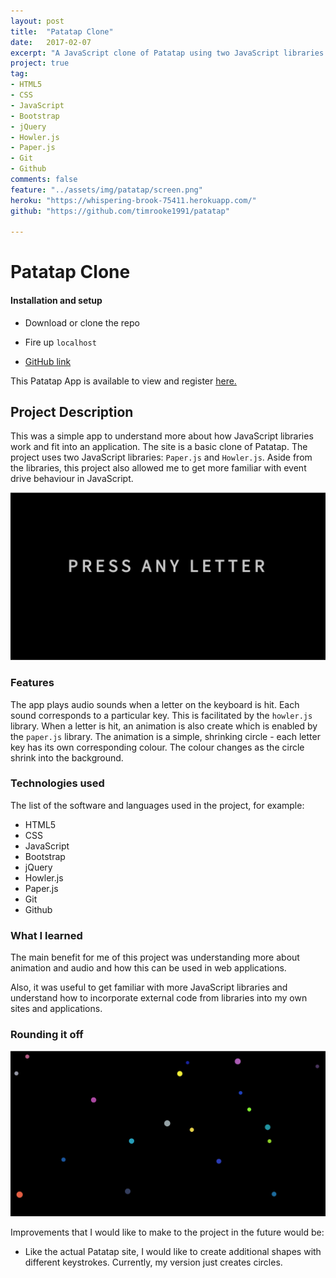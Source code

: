 ```yaml
---
layout: post
title:  "Patatap Clone"
date:   2017-02-07
excerpt: "A JavaScript clone of Patatap using two JavaScript libraries: Paper.js and Howler.js"
project: true
tag:
- HTML5
- CSS
- JavaScript
- Bootstrap
- jQuery
- Howler.js
- Paper.js
- Git
- Github
comments: false
feature: "../assets/img/patatap/screen.png"
heroku: "https://whispering-brook-75411.herokuapp.com/"
github: "https://github.com/timrooke1991/patatap"

---
```


# Patatap Clone

#### Installation and setup

- Download or clone the repo
- Fire up `localhost`

- [GitHub link](https://github.com/timrooke1991/patatap)

This Patatap App is available to view and register [here.](https://whispering-brook-75411.herokuapp.com/)

## Project Description

This was a simple app to understand more about how JavaScript libraries work and fit into an application. The site is a basic clone of Patatap. The project uses two JavaScript libraries: `Paper.js` and `Howler.js`. Aside from the libraries, this project also allowed me to get more familiar with event drive behaviour in JavaScript.

![Landing Page](../assets/img/patatap/letter.png)   

### [](https://github.com/timrooke1991/patatap#features)Features

The app plays audio sounds when a letter on the keyboard is hit. Each sound corresponds to a particular key. This is facilitated by the `howler.js` library. When a letter is hit, an animation is also create which is enabled by the `paper.js` library. The animation is a simple, shrinking circle - each letter key has its own corresponding colour. The colour changes as the circle shrink into the background.


### [](https://github.com/timrooke1991/patatap#technologies-used)Technologies used

The list of the software and languages used in the project, for example:

- HTML5
- CSS
- JavaScript
- Bootstrap
- jQuery
- Howler.js
- Paper.js
- Git
- Github

### [](https://github.com/timrooke1991/patatap#challenges-faced)What I learned

The main benefit for me of this project was understanding more about animation and audio and how this can be used in web applications.

Also, it was useful to get familiar with more JavaScript libraries and understand how to incorporate external code from libraries into my own sites and applications.

### [](https://github.com/timrooke1991/patatap#rounding-it-off)Rounding it off

![Landing Page](../assets/img/patatap/screen.png)   

Improvements that I would like to make to the project in the future would be:

- Like the actual Patatap site, I would like to create additional shapes with different keystrokes. Currently, my version just creates circles.
